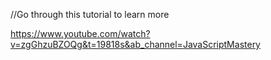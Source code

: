 //Go through this tutorial to learn more

https://www.youtube.com/watch?v=zgGhzuBZOQg&t=19818s&ab_channel=JavaScriptMastery
